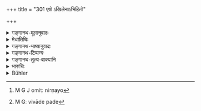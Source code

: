 +++
title = "301 एषो ऽखिलेनाऽभिहितो"

+++

<details><summary>गङ्गानथ-मूलानुवादः</summary>

Thus has the law relating to physical assault been fully explained; after this I am going to expound the law for the regulating of punishments in cases of theft.—(301)
</details>

<details><summary>मेधातिथिः</summary>

**एष** निःशेषेणोक्तो **दण्डपारुष्यनिर्णयो** निर्णयो[^२८६] दण्डव्यवस्था । दण्डशब्दो हि साधनोपलक्षकतया विवादपदे[^२८७] ऽन्वितार्थः । नामधेये पूर्वपदम् । **स्तेनस्य** चौरस्य दण्डभेदान् अतः परं **वक्ष्यामीत्य्** उपसंहारोपन्यासार्थः श्लोकः ॥ ८.३०१ ॥


[^२८७]:
     M G: vivāde pade


[^२८६]:
     M G J omit: nirṇayo
</details>

<details><summary>गङ्गानथ-भाष्यानुवादः</summary>

‘*The law relating to assault*’—the rules regarding punishments—has been fully *explained*. The term ‘*daṇḍa*’ as occurring in the name of the ‘head of dispute’ (*daṇḍapāruṣya*), has been used as indicating the weapon of assault (*stick*).

After this I am going to expound the several kinds of penalties to be inflicted on the thief.

This verse serves the purpose of introducing the next head.—(301)
</details>

<details><summary>गङ्गानथ-टिप्पन्यः</summary>

This verse is quoted in *Vivādaratnākara* (p. 286).
</details>

<details><summary>गङ्गानथ-तुल्य-वाक्यानि</summary>

**(verses 8.299-301)  
**

See Comparative notes for [Verse 8.299].
</details>

<details><summary>भारुचिः</summary>

उपसंहा]रोपन्यासार्थः श्लोकः । मा भूच् च पूर्वैर् अपराधस्य तुल्यत्वम् इत्य् अतो गुरुत्वाद् अस्य तन्निग्रहादरार्थम् इदम् आह ॥ ८.३०० ॥
</details>

<details><summary>Bühler</summary>

301	Thus the whole law of assault (and hurt) has been declared completely; I will now explain the rules for the decision (in cases) of theft.
</details>
